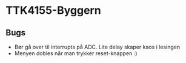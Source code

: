 # TTK4155-Byggern

## Bugs
* Bør gå over til interrupts på ADC. Lite delay skaper kaos i lesingen
* Menyen dobles når man trykker reset-knappen :)
